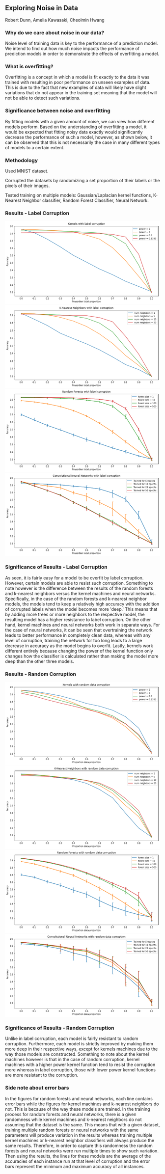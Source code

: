 ## Exploring Noise in Data

Robert Dunn, Amelia Kawasaki, Cheolmin Hwang

### Why do we care about noise in our data?

Noise level of training data is key to the performance of a prediction model. We intend to find out how much noise impacts the performance of prediction models in order to demonstrate the effects of overfitting a model.

### What is overfitting?

Overfitting is a concept in which a model is fit exactly to the data it was trained with resulting in poor performance on unseen examples of data. This is due to the fact that new examples of data will likely have slight variations that do not appear in the training set meaning that the model will not be able to detect such variations.

### Significance between noise and overfitting

By fitting models with a given amount of noise, we can view how different models perform. Based on the understanding of overfitting a model, it would be expected that fitting noisy data exactly would significantly decrease the performance of such a model, however, as shown below, it can be observed that this is not necessarily the case in many different types of models to a certain extent.

### Methodology

Used MNIST dataset.

Corrupted the datasets by randomizing a set proportion of their labels or the pixels of their images.

Tested training on multiple models: Gaussian/Laplacian kernel functions, K-Nearest Neighbor classifier, Random Forest Classifier, Neural Network.

### Results - Label Corruption

![kernel-label](/img/kernel-label.png)
![knn-label](/img/knn-label.png)
![forest-label](/img/forest-label.png)
![net-label](/img/net-label.png)

### Significance of Results - Label Corruption

As seen, it is fairly easy for a model to be overfit by label corruption. However, certain models are able to resist such corruption. Something to note however is the difference between the results of the random forests and k-nearest neighbors versus the kernel machines and neural networks. Specifically, in the case of the random forests and k-nearest neighbor models, the models tend to keep a relatively high accuracy with the addition of corrupted labels when the model becomes more 'deep.' This means that by adding more trees or more neighbors to the respective model, the resulting model has a higher resistance to label corruption. On the other hand, kernel machines and neural networks both work in separate ways. For the case of neural networks, it can be seen that overtraining the network leads to better performance in completely clean data, whereas with any level of corruption, training the network for too long leads to a large decrease in accuracy as the model begins to overfit. Lastly, kernels work different entirely because changing the power of the kernel function only changes how the classifier is calculated rather than making the model more deep than the other three models.

### Results - Random Corruption

![kernel-random](/img/kernel-random.png)
![knn-random](/img/knn-random.png)
![forest-random](/img/forest-random.png)
![net-random](/img/net-random.png)

### Significance of Results - Random Corruption

Unlike in label corruption, each model is fairly resistant to random corruption. Furthermore, each model is strictly improved by making them more deep in their respective ways, except for kernels machines due to the way those models are constructed. Something to note about the kernel machines however is that in the case of random corruption, kernel machines with a higher power kernel function tend to resist the corruption more whereas in label corruption, those with lower power kernel functions are more resistant to the corruption.

### Side note about error bars

In the figures for random forests and neural networks, each line contains error bars while the figures for kernel machines and k-nearest neighbors do not. This is because of the way these models are trained. In the training process for random forests and neural networks, there is a given randomness while kernel machines and k-nearest neighbors do not assuming that the dataset is the same. This means that with a given dataset, training multiple random forests or neural networks with the same parameters will produce variation in the results whereas training multiple kernel machines or k-nearest neighbor classifiers will always produce the same results. Therefore, in order to capture this randomness the random forests and neural networks were run multiple times to show such variation. Then using the results, the lines for these models are the average of the accuracies of each instance run at that level of corruption and the error bars represent the minimum and maximum accuracy of all instances.
